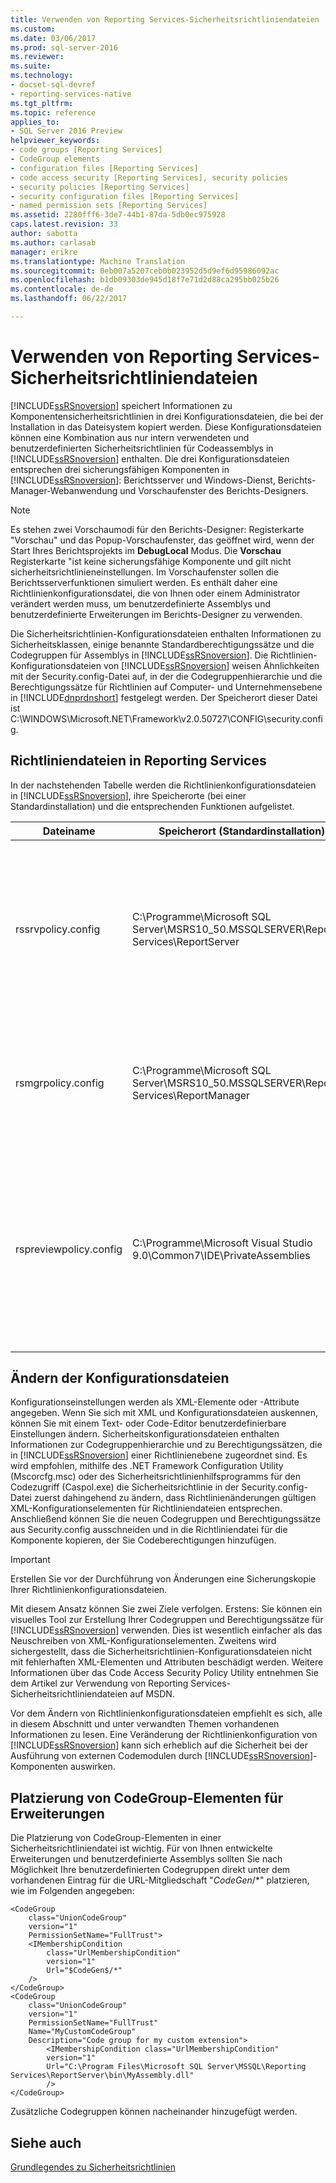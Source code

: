 ```yaml
---
title: Verwenden von Reporting Services-Sicherheitsrichtliniendateien | Microsoft Docs
ms.custom: 
ms.date: 03/06/2017
ms.prod: sql-server-2016
ms.reviewer: 
ms.suite: 
ms.technology:
- docset-sql-devref
- reporting-services-native
ms.tgt_pltfrm: 
ms.topic: reference
applies_to:
- SQL Server 2016 Preview
helpviewer_keywords:
- code groups [Reporting Services]
- CodeGroup elements
- configuration files [Reporting Services]
- code access security [Reporting Services], security policies
- security policies [Reporting Services]
- security configuration files [Reporting Services]
- named permission sets [Reporting Services]
ms.assetid: 2280fff6-3de7-44b1-87da-5db0ec975928
caps.latest.revision: 33
author: sabotta
ms.author: carlasab
manager: erikre
ms.translationtype: Machine Translation
ms.sourcegitcommit: 0eb007a5207ceb0b023952d5d9ef6d95986092ac
ms.openlocfilehash: b1db09303de945d18f7e71d2d88ca295bb025b26
ms.contentlocale: de-de
ms.lasthandoff: 06/22/2017

---
```

# <a name="using-reporting-services-security-policy-files"></a>Verwenden von Reporting Services-Sicherheitsrichtliniendateien
  [!INCLUDE[ssRSnoversion](../../../includes/ssrsnoversion-md.md)] speichert Informationen zu Komponentensicherheitsrichtlinien in drei Konfigurationsdateien, die bei der Installation in das Dateisystem kopiert werden. Diese Konfigurationsdateien können eine Kombination aus nur intern verwendeten und benutzerdefinierten Sicherheitsrichtlinien für Codeassemblys in [!INCLUDE[ssRSnoversion](../../../includes/ssrsnoversion-md.md)] enthalten. Die drei Konfigurationsdateien entsprechen drei sicherungsfähigen Komponenten in [!INCLUDE[ssRSnoversion](../../../includes/ssrsnoversion-md.md)]: Berichtsserver und Windows-Dienst, Berichts-Manager-Webanwendung und Vorschaufenster des Berichts-Designers.  
  
> [!NOTE]  
>  Es stehen zwei Vorschaumodi für den Berichts-Designer: Registerkarte "Vorschau" und das Popup-Vorschaufenster, das geöffnet wird, wenn der Start Ihres Berichtsprojekts im **DebugLocal** Modus. Die **Vorschau** Registerkarte "ist keine sicherungsfähige Komponente und gilt nicht sicherheitsrichtlinieneinstellungen. Im Vorschaufenster sollen die Berichtsserverfunktionen simuliert werden. Es enthält daher eine Richtlinienkonfigurationsdatei, die von Ihnen oder einem Administrator verändert werden muss, um benutzerdefinierte Assemblys und benutzerdefinierte Erweiterungen im Berichts-Designer zu verwenden.  
  
 Die Sicherheitsrichtlinien-Konfigurationsdateien enthalten Informationen zu Sicherheitsklassen, einige benannte Standardberechtigungssätze und die Codegruppen für Assemblys in [!INCLUDE[ssRSnoversion](../../../includes/ssrsnoversion-md.md)]. Die Richtlinien-Konfigurationsdateien von [!INCLUDE[ssRSnoversion](../../../includes/ssrsnoversion-md.md)] weisen Ähnlichkeiten mit der Security.config-Datei auf, in der die Codegruppenhierarchie und die Berechtigungssätze für Richtlinien auf Computer- und Unternehmensebene in [!INCLUDE[dnprdnshort](../../../includes/dnprdnshort-md.md)] festgelegt werden. Der Speicherort dieser Datei ist C:\WINDOWS\Microsoft.NET\Framework\v2.0.50727\CONFIG\security.config.  
  
## <a name="policy-files-in-reporting-services"></a>Richtliniendateien in Reporting Services  
 In der nachstehenden Tabelle werden die Richtlinienkonfigurationsdateien in [!INCLUDE[ssRSnoversion](../../../includes/ssrsnoversion-md.md)], ihre Speicherorte (bei einer Standardinstallation) und die entsprechenden Funktionen aufgelistet.  
  
|Dateiname|Speicherort (Standardinstallation)|Description|  
|---------------|---------------------------------------|-----------------|  
|rssrvpolicy.config|C:\Programme\Microsoft SQL Server\MSRS10_50.MSSQLSERVER\Reporting Services\ReportServer|Die Berichtsserverrichtlinien-Konfigurationsdatei. Diese Sicherheitsrichtlinien wirken sich vorwiegend auf Berichtsausdrücke und benutzerdefinierte Assemblys aus, nachdem ein Bericht für einen Berichtsserver bereitgestellt wurde. Diese Richtliniendatei beeinflusst auch benutzerdefinierte Daten, Übermittlung, Rendering und Sicherheitserweiterungen, die für den Berichtsserver bereitgestellt wurden.|  
|rsmgrpolicy.config|C:\Programme\Microsoft SQL Server\MSRS10_50.MSSQLSERVER\Reporting Services\ReportManager|Richtlinienkonfigurationsdatei des Berichts-Managers. Diese Sicherheitsrichtlinien wirken sich auf alle Assemblys aus, die eine Erweiterung für den Berichts-Manager darstellen, wie zum Beispiel Abonnementbenutzeroberflächen-Erweiterungen für benutzerdefinierte Übermittlung.|  
|rspreviewpolicy.config|C:\Programme\Microsoft Visual Studio 9.0\Common7\IDE\PrivateAssemblies|Der Berichts-Designer enthält eine eigenständige Vorschaurichtlinien-Konfigurationsdatei. Diese Sicherheitsrichtlinien wirken sich auf Berichtsausdrücke und benutzerdefinierte Assemblys aus, die während der Vorschau und der Entwicklung in Berichten verwendet werden. Diese Richtlinien beeinflussen auch benutzerdefinierte Erweiterungen, z. B. Datenverarbeitungserweiterungen, die für den Berichts-Designer bereitgestellt werden.|  
  
## <a name="modifying-configuration-files"></a>Ändern der Konfigurationsdateien  
 Konfigurationseinstellungen werden als XML-Elemente oder -Attribute angegeben. Wenn Sie sich mit XML und Konfigurationsdateien auskennen, können Sie mit einem Text- oder Code-Editor benutzerdefinierbare Einstellungen ändern. Sicherheitskonfigurationsdateien enthalten Informationen zur Codegruppenhierarchie und zu Berechtigungssätzen, die in [!INCLUDE[ssRSnoversion](../../../includes/ssrsnoversion-md.md)] einer Richtlinienebene zugeordnet sind. Es wird empfohlen, mithilfe des .NET Framework Configuration Utility (Mscorcfg.msc) oder des Sicherheitsrichtlinienhilfsprogramms für den Codezugriff (Caspol.exe) die Sicherheitsrichtlinie in der Security.config-Datei zuerst dahingehend zu ändern, dass Richtlinienänderungen gültigen XML-Konfigurationselementen für Richtliniendateien entsprechen. Anschließend können Sie die neuen Codegruppen und Berechtigungssätze aus Security.config ausschneiden und in die Richtliniendatei für die Komponente kopieren, der Sie Codeberechtigungen hinzufügen.  
  
> [!IMPORTANT]  
>  Erstellen Sie vor der Durchführung von Änderungen eine Sicherungskopie Ihrer Richtlinienkonfigurationsdateien.  
  
 Mit diesem Ansatz können Sie zwei Ziele verfolgen. Erstens: Sie können ein visuelles Tool zur Erstellung Ihrer Codegruppen und Berechtigungssätze für [!INCLUDE[ssRSnoversion](../../../includes/ssrsnoversion-md.md)] verwenden. Dies ist wesentlich einfacher als das Neuschreiben von XML-Konfigurationselementen. Zweitens wird sichergestellt, dass die Sicherheitsrichtlinien-Konfigurationsdateien nicht mit fehlerhaften XML-Elementen und Attributen beschädigt werden. Weitere Informationen über das Code Access Security Policy Utility entnehmen Sie dem Artikel zur Verwendung von Reporting Services-Sicherheitsrichtliniendateien auf MSDN.  
  
 Vor dem Ändern von Richtlinienkonfigurationsdateien empfiehlt es sich, alle in diesem Abschnitt und unter verwandten Themen vorhandenen Informationen zu lesen. Eine Veränderung der Richtlinienkonfiguration von [!INCLUDE[ssRSnoversion](../../../includes/ssrsnoversion-md.md)] kann sich erheblich auf die Sicherheit bei der Ausführung von externen Codemodulen durch [!INCLUDE[ssRSnoversion](../../../includes/ssrsnoversion-md.md)]-Komponenten auswirken.  
  
## <a name="placement-of-codegroup-elements-for-extensions"></a>Platzierung von CodeGroup-Elementen für Erweiterungen  
 Die Platzierung von CodeGroup-Elementen in einer Sicherheitsrichtliniendatei ist wichtig. Für von Ihnen entwickelte Erweiterungen und benutzerdefinierte Assemblys sollten Sie nach Möglichkeit Ihre benutzerdefinierten Codegruppen direkt unter dem vorhandenen Eintrag für die URL-Mitgliedschaft "$CodeGen$/*" platzieren, wie im Folgenden angegeben:  
  
```  
<CodeGroup  
    class="UnionCodeGroup"  
    version="1"  
    PermissionSetName="FullTrust">  
    <IMembershipCondition   
        class="UrlMembershipCondition"  
        version="1"  
        Url="$CodeGen$/*"  
    />  
</CodeGroup>  
<CodeGroup   
    class="UnionCodeGroup"  
    version="1"  
    PermissionSetName="FullTrust"  
    Name="MyCustomCodeGroup"  
    Description="Code group for my custom extension">  
        <IMembershipCondition class="UrlMembershipCondition"  
        version="1"  
        Url="C:\Program Files\Microsoft SQL Server\MSSQL\Reporting Services\ReportServer\bin\MyAssembly.dll"  
        />  
</CodeGroup>  
```  
  
 Zusätzliche Codegruppen können nacheinander hinzugefügt werden.  
  
## <a name="see-also"></a>Siehe auch  
 [Grundlegendes zu Sicherheitsrichtlinien](../../../reporting-services/extensions/secure-development/understanding-security-policies.md)  
  
  
